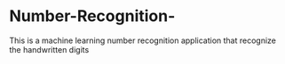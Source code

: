 # Number-Recognition-
This is a machine learning number recognition application that recognize the handwritten digits
